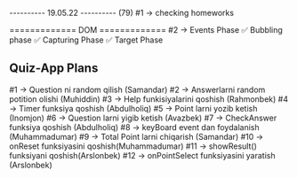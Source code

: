 ---------- 19.05.22 ---------- (79)
#1 -> checking homeworks

============= DOM =============
#2 -> Events Phase
✅ Bubbling phase
✅ Capturing Phase
✅ Target Phase

## Quiz-App Plans

#1 -> Question ni random qilish (Samandar)
#2 -> Answerlarni random potition olishi (Muhiddin)
#3 -> Help funkisiyalarini qoshish (Rahmonbek)
#4 -> Timer funksiya qoshish (Abdulholiq)
#5 -> Point larni yozib ketish (Inomjon)
#6 -> Question larni yigib ketish (Avazbek)
#7 -> CheckAnswer funksiya qoshish (Abdulholiq)
#8 -> keyBoard event dan foydalanish (Muhammadumar)
#9 -> Total Point larni chiqarish (Samandar)
#10 -> onReset funksiyasini qoshish(Muhammadumar)
#11 -> showResult() funksiyani qoshish(Arslonbek)
#12 -> onPointSelect funksiyasini yaratish (Arslonbek)
